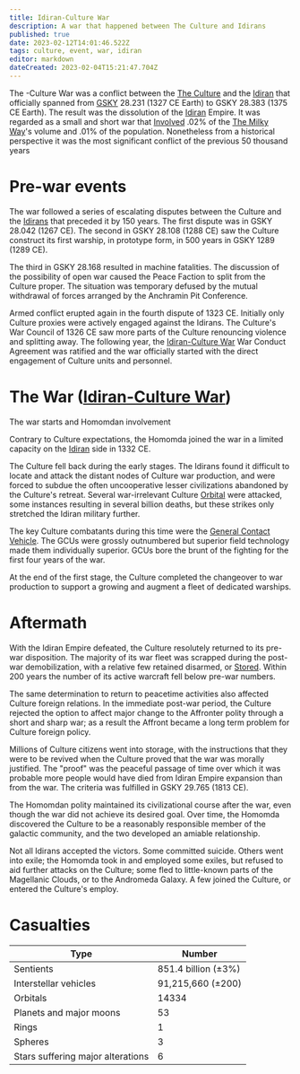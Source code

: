 ```yaml
---
title: Idiran-Culture War
description: A war that happened between The Culture and Idirans 
published: true
date: 2023-02-12T14:01:46.522Z
tags: culture, event, war, idiran
editor: markdown
dateCreated: 2023-02-04T15:21:47.704Z
---
```


The -Culture War was a conflict between the [The Culture](/The_Culture) and the [Idiran](/Idiran) that officially spanned from [GSKY](/Timekeeping) 28.231 (1327 CE Earth) to GSKY 28.383 (1375 CE Earth). The result was the dissolution of the [Idiran](/Idiran) Empire. It was regarded as a small and short war that [Involved](/Involved) .02% of the [The Milky Way](/The_Milky_Way)'s volume and .01% of the population. Nonetheless from a historical perspective it was the most significant conflict of the previous 50 thousand years

# Pre-war events
The war followed a series of escalating disputes between the Culture and the [Idirans](/Idiran) that preceded it by 150 years. The first dispute was in GSKY 28.042 (1267 CE). The second in GSKY 28.108 (1288 CE) saw the Culture construct its first warship, in prototype form, in 500 years in GSKY 1289 (1289 CE).

The third in GSKY 28.168 resulted in machine fatalities. The discussion of the possibility of open war caused the Peace Faction to split from the Culture proper. The situation was temporary defused by the mutual withdrawal of forces arranged by the Anchramin Pit Conference.

Armed conflict erupted again in the fourth dispute of 1323 CE. Initially only Culture proxies were actively engaged against the Idirans. The Culture's War Council of 1326 CE saw more parts of the Culture renouncing violence and splitting away. The following year, the [Idiran-Culture War](/Idiran-Culture_War) War Conduct Agreement was ratified and the war officially started with the direct engagement of Culture units and personnel.


# The War ([Idiran-Culture War](/Idiran-Culture_War))
The war starts and Homomdan involvement

Contrary to Culture expectations, the Homomda joined the war in a limited capacity on the [Idiran](/Idiran) side in 1332 CE.

The Culture fell back during the early stages. The Idirans found it difficult to locate and attack the distant nodes of Culture war production, and were forced to subdue the often uncooperative lesser civilizations abandoned by the Culture's retreat. Several war-irrelevant Culture [Orbital](/Orbital) were attacked, some instances resulting in several billion deaths, but these strikes only stretched the Idiran military further.

The key Culture combatants during this time were the [General Contact Vehicle](/General_Contact_Vehicle). The GCUs were grossly outnumbered but superior field technology made them individually superior. GCUs bore the brunt of the fighting for the first four years of the war.

At the end of the first stage, the Culture completed the changeover to war production to support a growing and augment a fleet of dedicated warships.

# Aftermath

With the Idiran Empire defeated, the Culture resolutely returned to its pre-war disposition. The majority of its war fleet was scrapped during the post-war demobilization, with a relative few retained disarmed, or [Stored](/Stored). Within 200 years the number of its active warcraft fell below pre-war numbers.

The same determination to return to peacetime activities also affected Culture foreign relations. In the immediate post-war period, the Culture rejected the option to affect major change to the Affronter polity through a short and sharp war; as a result the Affront became a long term problem for Culture foreign policy.

Millions of Culture citizens went into storage, with the instructions that they were to be revived when the Culture proved that the war was morally justified. The "proof" was the peaceful passage of time over which it was probable more people would have died from Idiran Empire expansion than from the war. The criteria was fulfilled in GSKY 29.765 (1813 CE).

The Homomdan polity maintained its civilizational course after the war, even though the war did not achieve its desired goal. Over time, the Homomda discovered the Culture to be a reasonably responsible member of the galactic community, and the two developed an amiable relationship.

Not all Idirans accepted the victors. Some committed suicide. Others went into exile; the Homomda took in and employed some exiles, but refused to aid further attacks on the Culture; some fled to little-known parts of the Magellanic Clouds, or to the Andromeda Galaxy. A few joined the Culture, or entered the Culture's employ.


# Casualties
|Type | Number|
|------------ | ------------|
|Sentients  |851.4 billion (±3%) |
| Interstellar vehicles | 	91,215,660 (±200) |
| Orbitals	| 14334 |
| Planets and major moons 	|53 |
| Rings 	|1 |
| Spheres 	|3 |
| Stars suffering major alterations | 	6 |